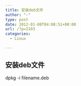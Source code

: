 ```yaml
---
title: 安装deb文件
author: "-"
type: post
date: 2012-01-08T04:08:51+00:00
url: /?p=2103
categories:
  - Linux

---
```

## 安装deb文件
dpkg -i filename.deb